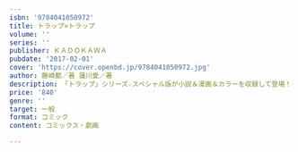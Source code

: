 ```yaml
---
isbn: '9784041050972'
title: トラップ×トラップ
volume: ''
series: ''
publisher: ＫＡＤＯＫＡＷＡ
pubdate: '2017-02-01'
cover: 'https://cover.openbd.jp/9784041050972.jpg'
author: 藤崎都／著 蓮川愛／著
description: 「トラップ」シリーズ☆スペシャル版が小説＆漫画＆カラーを収録して登場！
price: '840'
genre: ''
target: 一般
format: コミック
content: コミックス・劇画

---
```


